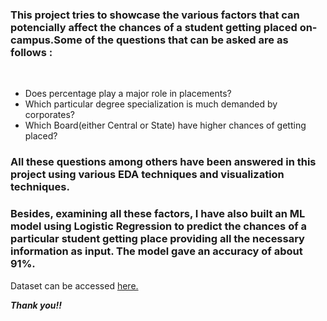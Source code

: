 <h3> This project tries to showcase the various factors that can potencially affect the chances of a student getting placed on-campus.Some of the questions that can be asked are as follows : </h3> <br>

* Does percentage play a major role in placements?
* Which particular degree specialization is much demanded by corporates?
* Which Board(either Central or State) have higher chances of getting placed?

 <h3> All these questions among others have been answered in this project using various EDA techniques and visualization techniques. </h3> 
 <h3> Besides, examining all these factors, I have also built an ML model using Logistic Regression to predict the chances of a particular student getting place providing all the necessary information as input. The model gave an accuracy of about 91%. </h3>

Dataset can be accessed [here.](https://www.kaggle.com/benroshan/factors-affecting-campus-placement)

**_Thank you!!_**

